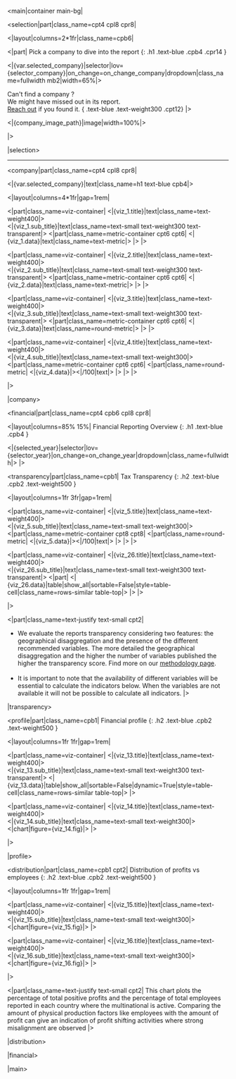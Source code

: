 <main|container main-bg|

<selection|part|class_name=cpt4 cpl8 cpr8|

<|layout|columns=2*1fr|class_name=cpb6|

<|part|
Pick a company to dive into the report
{: .h1 .text-blue .cpb4 .cpr14 }

<|{var.selected_company}|selector|lov={selector_company}|on_change=on_change_company|dropdown|class_name=fullwidth mb2|width=65%|>

Can't find a company ?<br/>
We might have missed out in its report.<br/>
[Reach out](/Contact) if you found it.
{ .text-blue .text-weight300 .cpt12}
|>

<|{company_image_path}|image|width=100%|>

|>

|selection>

<hr class="header-hr20"/>

<company|part|class_name=cpt4 cpl8 cpr8|

<|{var.selected_company}|text|class_name=h1 text-blue cpb4|>

<|layout|columns=4*1fr|gap=1rem|

<|part|class_name=viz-container|
<|{viz_1.title}|text|class_name=text-weight400|>
<br/>
<|{viz_1.sub_title}|text|class_name=text-small text-weight300 text-transparent|>
<|part|class_name=metric-container cpt6 cpt6|
<|{viz_1.data}|text|class_name=text-metric|>
|>
|>

<|part|class_name=viz-container|
<|{viz_2.title}|text|class_name=text-weight400|>
<br/>
<|{viz_2.sub_title}|text|class_name=text-small text-weight300 text-transparent|>
<|part|class_name=metric-container cpt6 cpt6|
<|{viz_2.data}|text|class_name=text-metric|>
|>
|>


<|part|class_name=viz-container|
<|{viz_3.title}|text|class_name=text-weight400|>
<br/>
<|{viz_3.sub_title}|text|class_name=text-small text-weight300 text-transparent|>
<|part|class_name=metric-container cpt6 cpt6|
<|{viz_3.data}|text|class_name=round-metric|>
|>
|>

<|part|class_name=viz-container|
<|{viz_4.title}|text|class_name=text-weight400|>
<br/>
<|{viz_4.sub_title}|text|class_name=text-small text-weight300|>
<|part|class_name=metric-container cpt6 cpt6|
<|part|class_name=round-metric|
<|{viz_4.data}|><|/100|text|>
|>
|>
|>

|>

|company>

<financial|part|class_name=cpt4 cpb6 cpl8 cpr8|

<|layout|columns=85% 15%|
Financial Reporting Overview
{: .h1 .text-blue .cpb4 }

<|{selected_year}|selector|lov={selector_year}|on_change=on_change_year|dropdown|class_name=fullwidth|>
|>

<transparency|part|class_name=cpb1|
Tax Transparency
{: .h2 .text-blue .cpb2 .text-weight500 }

<|layout|columns=1fr 3fr|gap=1rem|

<|part|class_name=viz-container|
<|{viz_5.title}|text|class_name=text-weight400|>
<br/>
<|{viz_5.sub_title}|text|class_name=text-small text-weight300|>
<|part|class_name=metric-container cpt8 cpt8|
<|part|class_name=round-metric|
<|{viz_5.data}|><|/100|text|>
|>
|>
|>

<|part|class_name=viz-container|
<|{viz_26.title}|text|class_name=text-weight400|>
<br/>
<|{viz_26.sub_title}|text|class_name=text-small text-weight300 text-transparent|>
<|part|
<|{viz_26.data}|table|show_all|sortable=False|style=table-cell|class_name=rows-similar table-top|>
|>
|>

|>

<|part|class_name=text-justify text-small cpt2|
* We evaluate the reports transparency considering two features: the geographical disaggregation and the presence of 
the different recommended variables. The more detailed the geographical disaggregation and the higher the number of 
variables published the higher the transparency score. Find more on our [methodology page](/Methodology).
<br/><br/>
* It is important to note that the availability of different variables will be essential to calculate the indicators 
below. When the variables are not available it will not be possible to calculate all indicators.
|>

|transparency>

<profile|part|class_name=cpb1|
Financial profile
{: .h2 .text-blue .cpb2 .text-weight500 }

<|layout|columns=1fr 1fr|gap=1rem|

<|part|class_name=viz-container|
<|{viz_13.title}|text|class_name=text-weight400|>
<br/>
<|{viz_13.sub_title}|text|class_name=text-small text-weight300 text-transparent|>
<|{viz_13.data}|table|show_all|sortable=False|dynamic=True|style=table-cell|class_name=rows-similar table-top|>
|>

<|part|class_name=viz-container|
<|{viz_14.title}|text|class_name=text-weight400|>
<br/>
<|{viz_14.sub_title}|text|class_name=text-small text-weight300|>
<|chart|figure={viz_14.fig}|>
|>

|>

|profile>

<distribution|part|class_name=cpb1 cpt2|
Distribution of profits vs employees
{: .h2 .text-blue .cpb2 .text-weight500 }

<|layout|columns=1fr 1fr|gap=1rem|

<|part|class_name=viz-container|
<|{viz_15.title}|text|class_name=text-weight400|>
<br/>
<|{viz_15.sub_title}|text|class_name=text-small text-weight300|>
<|chart|figure={viz_15.fig}|>
|>

<|part|class_name=viz-container|
<|{viz_16.title}|text|class_name=text-weight400|>
<br/>
<|{viz_16.sub_title}|text|class_name=text-small text-weight300|>
<|chart|figure={viz_16.fig}|>
|>

|>

<|part|class_name=text-justify text-small cpt2|
This chart plots the percentage of total positive profits and the percentage of total employees reported in each 
country where the multinational is active. Comparing the amount of physical production factors like employees with 
the amount of profit can give an indication of profit shifting activities where strong misalignment are observed
|>

|distribution>

|financial>

|main>
